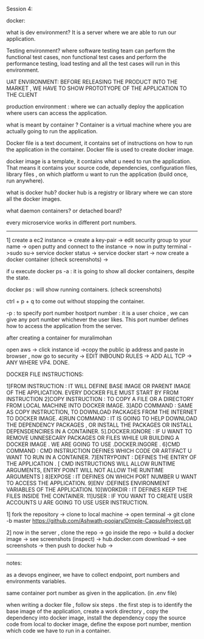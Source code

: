 Session 4:

docker:

what is dev environment?
It is a server where we are able to run our application.

Testing environment?
where software testing team can perform the functional test cases, non functional test cases and perform the performance testing, load testing and all the test cases will run in this environment.

UAT ENVIRONMENT:
BEFORE RELEASING THE PRODUCT INTO THE MARKET , WE HAVE TO SHOW PROTOTYOPE OF THE APPLICATION TO THE CLIENT

production environment :
where we can actually deploy the application where users can access the application.

what is meant by container ?
Container is a virtual machine where you are actually going to run the application.

Docker file is a text document, it contains set of instructions on how to run the application in the container.
Docker file is used to create docker image.

docker image is a template, it contains what u need to run the application. That means it contains your source code, dependencies, configuration files, library files , on which platform u want to run the application (build once, run anywhere).

what is docker hub?
docker hub is a registry or library where we can store all the docker images.

what daemon containers? or detached board?

every microservice works in different port numbers.

__________________________________________________________________________________________________________________________________________

1] create a ec2 instance -> create a key-pair -> edit security group to your name -> open putty and connect to the instance -> now in putty terminal ->sudo su-> service docker status -> service docker start -> now create a docker container (check screenshots) ->

if u execute docker ps -a : it is going to show all docker containers, despite the state.

docker ps : will show running containers.
(check screenshots)

ctrl + p + q to come out without stopping the container.

-p : to specify port number
hostport number : it is a user choice , we can give any port number whichever the user likes.
This port number defines how to access the application from the server.

after creating a container for muralimohan 

open aws -> click instance id ->copy the public ip address and paste in browser , now go to security -> EDIT INBOUND RULES -> ADD ALL TCP -> ANY WHERE VP4. DONE.


DOCKER FILE INSTRUCTIONS:

1]FROM INSTRUCTION : IT WILL DEFINE BASE IMAGE OR PARENT IMAGE OF THE APPLICATION. EVERY DOCKER FILE MUST START BY FROM INSTRUCTION
2]COPY INSTRUCTION : TO COPY A FILE OR A DIRECTORY FROM LOCAL MACHINE INTO DOCKER IMAGE.
3]ADD COMMAND : SAME AS COPY INSTRUCTION, TO DOWNLOAD PACKAGES FROM THE INTERNET TO DOCKER IMAGE.
4]RUN COMMAND : IT IS GOING TO HELP DOWNLOAD THE DEPENDENCY PACKAGES , OR INSTALL THE PACKAGES OR INSTALL DEPENSDENCIRES IN A CONTAINER.
5].DOCKER.IGNORE  : IF U WANT TO REMOVE UNNESECARY PACKAGES OR FILES WHILE UR BUILDING A DOCKER IMAGE . WE ARE GOING TO USE .DOCKER.INGORE .
6]CMD COMMAND : CMD INSTRUCTION DEFINES WHICH CODE OR ARTIFACT U WANT TO RUN IN A CONTAINER.
7]ENTRYPOINT : DEFINES THE ENTRY OF THE APPLICATION . [ CMD INSTRUCTIONS WILL ALLOW RUNTIME ARGUMENTS, ENTRY POINT WILL NOT ALLOW THE RUNTIME ARGUMENTS ]
8]EXPOSE : IT DEFINES ON WHICH PORT NUMBER U WANT TO ACCESS THE APPLICATION.
9]ENV :DEFINES ENVIRONMENT VARIABLES OF THE APPLICATION.
10]WORKDIR : IT DEFINES KEEP THE FILES INSIDE THE CONTAINER.
11]USER : IF YOU WANT TO CREATE USER ACCOUNTS U ARE GOING TO USE USER INSTRUCTION.


1] fork the repository -> clone to local machine -> open terminal -> git clone -b master https://github.com/Ashwath-poojary/Dimple-CapsuleProject.git

2] now in the server , clone the repo -> go inside the repo -> build a docker image -> see screenshots (inspect) -> hub.docker.com download -> see screenshots -> then push to docker hub -> 



__________________________________________________________________________________________________________________________________________

notes:

as a devops engineer, we have to collect endpoint, port numbers and environments variables.

same container port number as given in the application. (in .env file)

when writing a docker file , follow six steps . 
the first step is to identify the base image of the application,
create a work directory , 
copy the dependency into docker image,
install the dependency 
copy the source code from local to docker image,
define the expose port number,
mention which code we have to run in a container.


